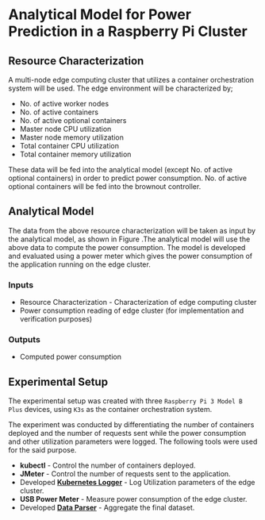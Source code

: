 # Analytical Model for Power Prediction in a Raspberry Pi Cluster

## Resource Characterization
A multi-node edge computing cluster that utilizes a container orchestration system will be used. The edge environment will be characterized by;
* No. of active worker nodes
* No. of active containers
* No. of active optional containers
* Master node CPU utilization
* Master node memory utilization
* Total container CPU utilization
* Total container memory utilization

These data will be fed into the analytical model (except No. of active optional containers) in order to predict power consumption. No. of active optional containers will be fed into the brownout controller.

## Analytical Model
The data from the above resource characterization will be taken as input by the analytical model, as shown in Figure .The analytical model will use the above data to compute the power consumption. The model is developed and evaluated using a power meter which gives the power consumption of the application running on the edge cluster.

### Inputs
* Resource Characterization - Characterization of edge computing cluster
* Power consumption reading of edge cluster (for implementation and verification purposes)

### Outputs
* Computed power consumption

## Experimental Setup
The experimental setup was created with three `Raspberry Pi 3 Model B Plus` devices, using `K3s` as the container orchestration system.

The experiment was conducted by differentiating the number of containers deployed
and the number of requests sent while the power consumption and other utilization
parameters were logged. The following tools were used for the said purpose.
* **kubectl** - Control the number of containers deployed.
* **JMeter** - Control the number of requests sent to the application.
* Developed **[Kubernetes Logger](https://github.com/Lakshan-Banneheke/rpi-logger/blob/main/rpi-logger-v3.py)** - Log Utilization parameters of the edge cluster.
* **USB Power Meter** - Measure power consumption of the edge cluster.
* Developed **[Data Parser]((https://github.com/Lakshan-Banneheke/rpi-logger/blob/main/Parser/test-data-parser.py))** - Aggregate the final dataset.
